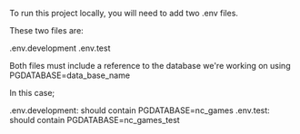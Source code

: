 To run this project locally, you will need to add two .env files. 

These two files are:

.env.development
.env.test

Both files must include a reference to the database we're working on using PGDATABASE=data_base_name

In this case;

.env.development: should contain PGDATABASE=nc_games
.env.test: should contain PGDATABASE=nc_games_test